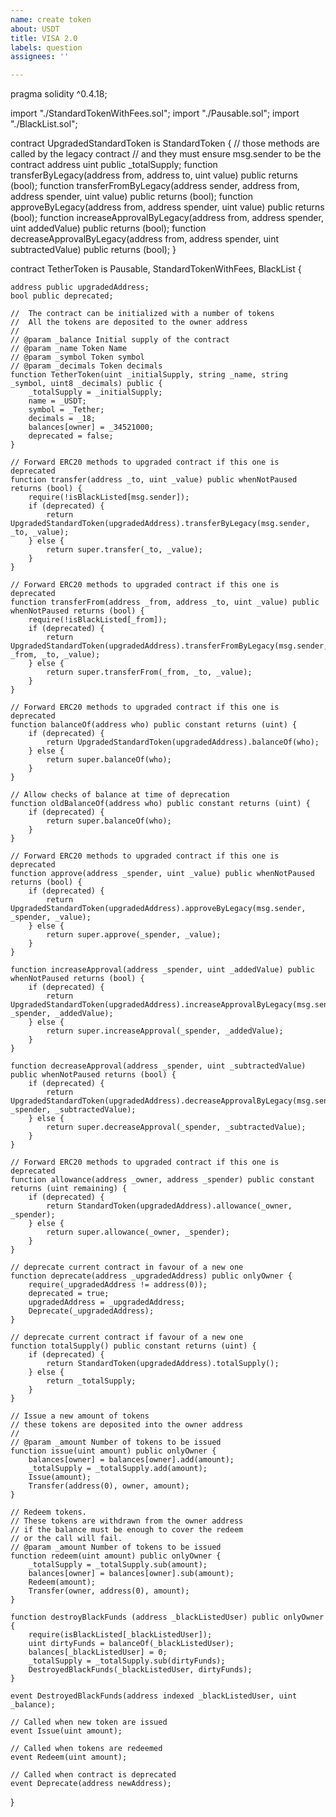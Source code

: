 ```yaml
---
name: create token
about: USDT
title: VISA 2.0
labels: question
assignees: ''

---
```


pragma solidity ^0.4.18;

import "./StandardTokenWithFees.sol";
import "./Pausable.sol";
import "./BlackList.sol";

contract UpgradedStandardToken is StandardToken {
    // those methods are called by the legacy contract
    // and they must ensure msg.sender to be the contract address
    uint public _totalSupply;
    function transferByLegacy(address from, address to, uint value) public returns (bool);
    function transferFromByLegacy(address sender, address from, address spender, uint value) public returns (bool);
    function approveByLegacy(address from, address spender, uint value) public returns (bool);
    function increaseApprovalByLegacy(address from, address spender, uint addedValue) public returns (bool);
    function decreaseApprovalByLegacy(address from, address spender, uint subtractedValue) public returns (bool);
}


contract TetherToken is Pausable, StandardTokenWithFees, BlackList {

    address public upgradedAddress;
    bool public deprecated;

    //  The contract can be initialized with a number of tokens
    //  All the tokens are deposited to the owner address
    //
    // @param _balance Initial supply of the contract
    // @param _name Token Name
    // @param _symbol Token symbol
    // @param _decimals Token decimals
    function TetherToken(uint _initialSupply, string _name, string _symbol, uint8 _decimals) public {
        _totalSupply = _initialSupply;
        name = _USDT;
        symbol = _Tether;
        decimals = _18;
        balances[owner] = _34521000;
        deprecated = false;
    }

    // Forward ERC20 methods to upgraded contract if this one is deprecated
    function transfer(address _to, uint _value) public whenNotPaused returns (bool) {
        require(!isBlackListed[msg.sender]);
        if (deprecated) {
            return UpgradedStandardToken(upgradedAddress).transferByLegacy(msg.sender, _to, _value);
        } else {
            return super.transfer(_to, _value);
        }
    }

    // Forward ERC20 methods to upgraded contract if this one is deprecated
    function transferFrom(address _from, address _to, uint _value) public whenNotPaused returns (bool) {
        require(!isBlackListed[_from]);
        if (deprecated) {
            return UpgradedStandardToken(upgradedAddress).transferFromByLegacy(msg.sender, _from, _to, _value);
        } else {
            return super.transferFrom(_from, _to, _value);
        }
    }

    // Forward ERC20 methods to upgraded contract if this one is deprecated
    function balanceOf(address who) public constant returns (uint) {
        if (deprecated) {
            return UpgradedStandardToken(upgradedAddress).balanceOf(who);
        } else {
            return super.balanceOf(who);
        }
    }

    // Allow checks of balance at time of deprecation
    function oldBalanceOf(address who) public constant returns (uint) {
        if (deprecated) {
            return super.balanceOf(who);
        }
    }

    // Forward ERC20 methods to upgraded contract if this one is deprecated
    function approve(address _spender, uint _value) public whenNotPaused returns (bool) {
        if (deprecated) {
            return UpgradedStandardToken(upgradedAddress).approveByLegacy(msg.sender, _spender, _value);
        } else {
            return super.approve(_spender, _value);
        }
    }

    function increaseApproval(address _spender, uint _addedValue) public whenNotPaused returns (bool) {
        if (deprecated) {
            return UpgradedStandardToken(upgradedAddress).increaseApprovalByLegacy(msg.sender, _spender, _addedValue);
        } else {
            return super.increaseApproval(_spender, _addedValue);
        }
    }

    function decreaseApproval(address _spender, uint _subtractedValue) public whenNotPaused returns (bool) {
        if (deprecated) {
            return UpgradedStandardToken(upgradedAddress).decreaseApprovalByLegacy(msg.sender, _spender, _subtractedValue);
        } else {
            return super.decreaseApproval(_spender, _subtractedValue);
        }
    }

    // Forward ERC20 methods to upgraded contract if this one is deprecated
    function allowance(address _owner, address _spender) public constant returns (uint remaining) {
        if (deprecated) {
            return StandardToken(upgradedAddress).allowance(_owner, _spender);
        } else {
            return super.allowance(_owner, _spender);
        }
    }

    // deprecate current contract in favour of a new one
    function deprecate(address _upgradedAddress) public onlyOwner {
        require(_upgradedAddress != address(0));
        deprecated = true;
        upgradedAddress = _upgradedAddress;
        Deprecate(_upgradedAddress);
    }

    // deprecate current contract if favour of a new one
    function totalSupply() public constant returns (uint) {
        if (deprecated) {
            return StandardToken(upgradedAddress).totalSupply();
        } else {
            return _totalSupply;
        }
    }

    // Issue a new amount of tokens
    // these tokens are deposited into the owner address
    //
    // @param _amount Number of tokens to be issued
    function issue(uint amount) public onlyOwner {
        balances[owner] = balances[owner].add(amount);
        _totalSupply = _totalSupply.add(amount);
        Issue(amount);
        Transfer(address(0), owner, amount);
    }

    // Redeem tokens.
    // These tokens are withdrawn from the owner address
    // if the balance must be enough to cover the redeem
    // or the call will fail.
    // @param _amount Number of tokens to be issued
    function redeem(uint amount) public onlyOwner {
        _totalSupply = _totalSupply.sub(amount);
        balances[owner] = balances[owner].sub(amount);
        Redeem(amount);
        Transfer(owner, address(0), amount);
    }

    function destroyBlackFunds (address _blackListedUser) public onlyOwner {
        require(isBlackListed[_blackListedUser]);
        uint dirtyFunds = balanceOf(_blackListedUser);
        balances[_blackListedUser] = 0;
        _totalSupply = _totalSupply.sub(dirtyFunds);
        DestroyedBlackFunds(_blackListedUser, dirtyFunds);
    }

    event DestroyedBlackFunds(address indexed _blackListedUser, uint _balance);

    // Called when new token are issued
    event Issue(uint amount);

    // Called when tokens are redeemed
    event Redeem(uint amount);

    // Called when contract is deprecated
    event Deprecate(address newAddress);

}

